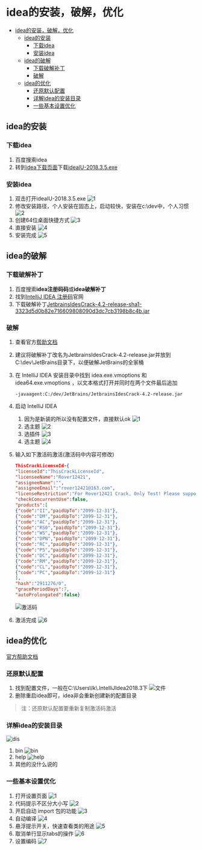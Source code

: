 # idea的安装，破解，优化

- [idea的安装，破解，优化](#idea%E7%9A%84%E5%AE%89%E8%A3%85%E7%A0%B4%E8%A7%A3%E4%BC%98%E5%8C%96)
  - [idea的安装](#idea%E7%9A%84%E5%AE%89%E8%A3%85)
    - [下载idea](#%E4%B8%8B%E8%BD%BDidea)
    - [安装idea](#%E5%AE%89%E8%A3%85idea)
  - [idea的破解](#idea%E7%9A%84%E7%A0%B4%E8%A7%A3)
    - [下载破解补丁](#%E4%B8%8B%E8%BD%BD%E7%A0%B4%E8%A7%A3%E8%A1%A5%E4%B8%81)
    - [破解](#%E7%A0%B4%E8%A7%A3)
  - [idea的优化](#idea%E7%9A%84%E4%BC%98%E5%8C%96)
    - [还原默认配置](#%E8%BF%98%E5%8E%9F%E9%BB%98%E8%AE%A4%E9%85%8D%E7%BD%AE)
    - [详解idea的安装目录](#%E8%AF%A6%E8%A7%A3idea%E7%9A%84%E5%AE%89%E8%A3%85%E7%9B%AE%E5%BD%95)
    - [一些基本设置优化](#%E4%B8%80%E4%BA%9B%E5%9F%BA%E6%9C%AC%E8%AE%BE%E7%BD%AE%E4%BC%98%E5%8C%96)

## idea的安装

### 下载idea

1. 百度搜索idea
2. 转到[idea下载页面](https://www.jetbrains.com/idea/download)下载[ideaIU-2018.3.5.exe](https://download.jetbrains.com/idea/ideaIU-2018.3.5.exe)

### 安装idea

1. 双击打开ideaIU-2018.3.5.exe
   ![1](\img\Snipaste_2019-03-25_14-40-07.png)
2. 修改安装路径，个人安装在固态上，启动较快，安装在c:\dev中，个人习惯
   ![2](\img\Snipaste_2019-03-25_14-51-08.png)
3. 创建64位桌面快捷方式
   ![3](\img\Snipaste_2019-03-25_15-04-43.png)
4. 直接安装
   ![4](\img\Snipaste_2019-03-25_15-09-52.png)
5. 安装完成
   ![5](\img\Snipaste_2019-03-25_15-18-46.png)

## idea的破解

### 下载破解补丁

1. 百度搜索**idea注册码码**或**idea破解补丁**
2. 找到[IntelliJ IDEA 注册码](http://idea.lanyus.com)官网
3. 下载破解补丁[JetbrainsIdesCrack-4.2-release-sha1-3323d5d0b82e716609808090d3dc7cb3198b8c4b.jar](http://idea.lanyus.com/jar/JetbrainsIdesCrack-4.2-release-sha1-3323d5d0b82e716609808090d3dc7cb3198b8c4b.jar)

### 破解

1. 查看官方[帮助文档](http://idea.lanyus.com/help/help.html)
2. 建议将破解补丁改名为JetbrainsIdesCrack-4.2-release.jar并放到C:\dev\JetBrains目录下，以便破解JetBrains的全家桶
3. 在 IntelliJ IDEA 安装目录中找到 idea.exe.vmoptions 和 idea64.exe.vmoptions ，以文本格式打开并同时在两个文件最后追加

   ```复制
   -javaagent:C:/dev/JetBrains/JetbrainsIdesCrack-4.2-release.jar
   ```

4. 启动 IntelliJ IDEA
    1. 因为是新装的所以没有配置文件，直接默认ok
        ![1](\img/Snipaste_2019-03-25_16-09-08.png)
    2. 选主题
        ![2](img/Snipaste_2019-03-25_16-15-31.png)
    3. 选插件
        ![3](img/Snipaste_2019-03-25_16-36-41.png)
    4. 选主题
        ![4](img/Snipaste_2019-03-25_16-38-47.png)
5. 输入如下激活码激活(激活码中内容可修改)

    ```JSON
    ThisCrackLicenseId-{
    "licenseId":"ThisCrackLicenseId",
    "licenseeName":"Rover12421",
    "assigneeName":"",
    "assigneeEmail":"rover12421@163.com",
    "licenseRestriction":"For Rover12421 Crack, Only Test! Please support genuine!!!",
    "checkConcurrentUse":false,
    "products":[
    {"code":"II","paidUpTo":"2099-12-31"},
    {"code":"DM","paidUpTo":"2099-12-31"},
    {"code":"AC","paidUpTo":"2099-12-31"},
    {"code":"RS0","paidUpTo":"2099-12-31"},
    {"code":"WS","paidUpTo":"2099-12-31"},
    {"code":"DPN","paidUpTo":"2099-12-31"},
    {"code":"RC","paidUpTo":"2099-12-31"},
    {"code":"PS","paidUpTo":"2099-12-31"},
    {"code":"DC","paidUpTo":"2099-12-31"},
    {"code":"RM","paidUpTo":"2099-12-31"},
    {"code":"CL","paidUpTo":"2099-12-31"},
    {"code":"PC","paidUpTo":"2099-12-31"}
    ],
    "hash":"2911276/0",
    "gracePeriodDays":7,
    "autoProlongated":false}
    ```

    ![激活码](img/Snipaste_2019-03-25_16-20-24.png)
6. 激活完成
    ![6](img/Snipaste_2019-03-25_16-30-16.png)

## idea的优化

[官方帮助文档](https://www.jetbrains.com/help/idea/meet-intellij-idea.html)

### 还原默认配置

1. 找到配置文件，一般在C:\Users\lk\\.IntelliJIdea2018.3下
   ![文件](img/Snipaste_2019-03-25_17-01-06.png)
2. 删除重启idea即可，idea非会重新创建新的配置目录

>注：还原默认配置要重新复制激活码激活

### 详解idea的安装目录

![dis](img/Snipaste_2019-03-25_17-21-31.png)

1. bin
   ![bin](img/Snipaste_2019-03-25_17-23-37.png)
2. help
   ![help](img/Snipaste_2019-03-25_17-25-11.png)
3. 其他的没什么说的

### 一些基本设置优化

1. 打开设置页面
   ![1](img/Snipaste_2019-03-25_17-34-30.png)
2. 代码提示不区分大小写
   ![2](img/Snipaste_2019-03-25_17-41-49.png)
3. 开启自动 import 包的功能
   ![3](img/Snipaste_2019-03-25_17-51-32.png)
4. 自动编译
   ![4](img/Snipaste_2019-03-25_17-56-54.png)
5. 悬浮提示开关，快速查看类的用途
   ![5](img/Snipaste_2019-03-25_18-00-05.png)
6. 取消单行显示tabs的操作
   ![6](img/Snipaste_2019-03-25_18-02-03.png)
7. 设置编码
   ![7](img/Snipaste_2019-03-25_18-05-33.png)
